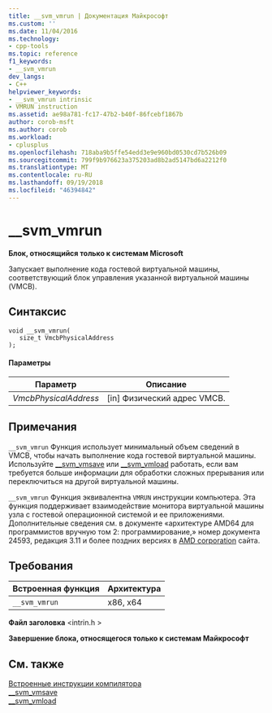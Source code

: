 ```yaml
---
title: __svm_vmrun | Документация Майкрософт
ms.custom: ''
ms.date: 11/04/2016
ms.technology:
- cpp-tools
ms.topic: reference
f1_keywords:
- __svm_vmrun
dev_langs:
- C++
helpviewer_keywords:
- __svm_vmrun intrinsic
- VMRUN instruction
ms.assetid: ae98a781-fc17-47b2-b40f-86fcebf1867b
author: corob-msft
ms.author: corob
ms.workload:
- cplusplus
ms.openlocfilehash: 718aba9b5ffe54edd3e9e960bd0530cd7b526b09
ms.sourcegitcommit: 799f9b976623a375203ad8b2ad5147bd6a2212f0
ms.translationtype: MT
ms.contentlocale: ru-RU
ms.lasthandoff: 09/19/2018
ms.locfileid: "46394842"
---
```

# <a name="svmvmrun"></a>__svm_vmrun

**Блок, относящийся только к системам Microsoft**

Запускает выполнение кода гостевой виртуальной машины, соответствующий блок управления указанной виртуальной машины (VMCB).

## <a name="syntax"></a>Синтаксис

```
void __svm_vmrun(
   size_t VmcbPhysicalAddress
);
```

#### <a name="parameters"></a>Параметры

|Параметр|Описание|
|---------------|-----------------|
|*VmcbPhysicalAddress*|[in] Физический адрес VMCB.|

## <a name="remarks"></a>Примечания

`__svm_vmrun` Функция использует минимальный объем сведений в VMCB, чтобы начать выполнение кода гостевой виртуальной машины. Используйте [__svm_vmsave](../intrinsics/svm-vmsave.md) или [__svm_vmload](../intrinsics/svm-vmload.md) работать, если вам требуется больше информации для обработки сложных прерывания или переключиться на другой виртуальной машины.

`__svm_vmrun` Функция эквивалентна `VMRUN` инструкции компьютера. Эта функция поддерживает взаимодействие монитора виртуальной машины узла с гостевой операционной системой и ее приложениями. Дополнительные сведения см. в документе «архитектуре AMD64 для программистов вручную том 2: программирование,» номер документа 24593, редакция 3.11 и более поздних версиях в [AMD corporation](https://developer.amd.com/resources/developer-guides-manuals/) сайта.

## <a name="requirements"></a>Требования

|Встроенная функция|Архитектура|
|---------------|------------------|
|`__svm_vmrun`|x86, x64|

**Файл заголовка** \<intrin.h >

**Завершение блока, относящегося только к системам Майкрософт**

## <a name="see-also"></a>См. также

[Встроенные инструкции компилятора](../intrinsics/compiler-intrinsics.md)<br/>
[__svm_vmsave](../intrinsics/svm-vmsave.md)<br/>
[__svm_vmload](../intrinsics/svm-vmload.md)